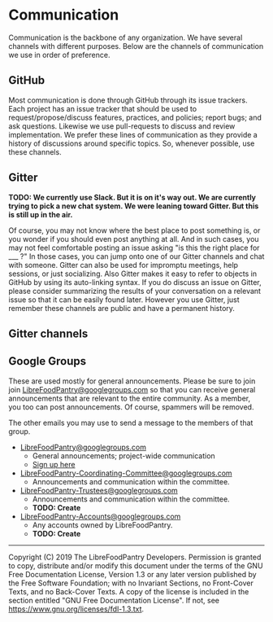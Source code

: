 Communication
=============

Communication is the backbone of any organization. We have several channels with different purposes. Below are the channels of communication we use in order of preference.


GitHub
------

Most communication is done through GitHub through its issue trackers. Each project has an issue tracker that should be used to request/propose/discuss features, practices, and policies; report bugs; and ask questions. Likewise we use pull-requests to discuss and review implementation. We prefer these lines of communication as they provide a history of discussions around specific topics. So, whenever possible, use these channels.


Gitter
------

**TODO: We currently use Slack. But it is on it's way out. We are currently trying
to pick a new chat system. We were leaning toward Gitter. But this is still
up in the air.**

Of course, you may not know where the best place to post something is, or you wonder if you should even post anything at all. And in such cases, you may not feel comfortable posting an issue asking "is this the right place for ___ ?" In those cases, you can jump onto one of our Gitter channels and chat with someone. Gitter can also be used for impromptu meetings, help sessions, or just socializing. Also Gitter makes it easy to refer to objects in GitHub by using its auto-linking syntax. If you do discuss an issue on Gitter, please consider summarizing the results of your conversation on a relevant issue so that it can be easily found later. However you use Gitter, just remember these channels are public and have a permanent history.


Gitter channels
---------------


Google Groups
-------------

These are used mostly for general announcements. Please be sure to join join LibreFoodPantry@googlegroups.com so that you can receive general announcements that are relevant to the entire community. As a member, you too can post announcements. Of course, spammers will be removed.

The other emails you may use to send a message to the members of that group.

* LibreFoodPantry@googlegroups.com
    * General announcements; project-wide communication
    * [Sign up here](https://groups.google.com/forum/#!forum/librefoodpantry)
* LibreFoodPantry-Coordinating-Committee@googlegroups.com
    * Announcements and communication within the committee.
* LibreFoodPantry-Trustees@googlegroups.com
    * Announcements and communication within the committee.
    * **TODO: Create**
* LibreFoodPantry-Accounts@googlegroups.com
    * Any accounts owned by LibreFoodPantry.
    * **TODO: Create**


---
Copyright (C) 2019 The LibreFoodPantry Developers.
Permission is granted to copy, distribute and/or modify this document
under the terms of the GNU Free Documentation License, Version 1.3
or any later version published by the Free Software Foundation;
with no Invariant Sections, no Front-Cover Texts, and no Back-Cover Texts.
A copy of the license is included in the section entitled "GNU
Free Documentation License". If not, see
<https://www.gnu.org/licenses/fdl-1.3.txt>.
